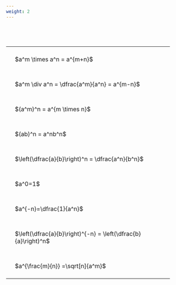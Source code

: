 ```yaml
---
weight: 2
---
```


#  
<br>
<style type="text/css">
#T_3bff7 th.col_heading {
  text-align: left;
  font-size: 1em;
}
#T_3bff7 td {
  text-align: left;
  font-size: 1em;
  padding: 1.5em;
}
#T_3bff7_row0_col0, #T_3bff7_row1_col0, #T_3bff7_row2_col0, #T_3bff7_row3_col0, #T_3bff7_row4_col0, #T_3bff7_row5_col0, #T_3bff7_row6_col0, #T_3bff7_row7_col0, #T_3bff7_row8_col0 {
  width: 400px;
  white-space: pre-wrap;
}
</style>
<table id="T_3bff7">
  <thead>
  </thead>
  <tbody>
    <tr>
      <td id="T_3bff7_row0_col0" class="data row0 col0" >$a^m \times a^n = a^{m+n}$</td>
    </tr>
    <tr>
      <td id="T_3bff7_row1_col0" class="data row1 col0" >$a^m \div a^n = \dfrac{a^m}{a^n} = a^{m-n}$</td>
    </tr>
    <tr>
      <td id="T_3bff7_row2_col0" class="data row2 col0" >$(a^m)^n = a^{m \times n}$</td>
    </tr>
    <tr>
      <td id="T_3bff7_row3_col0" class="data row3 col0" >$(ab)^n = a^nb^n$</td>
    </tr>
    <tr>
      <td id="T_3bff7_row4_col0" class="data row4 col0" >$\left(\dfrac{a}{b}\right)^n = \dfrac{a^n}{b^n}$</td>
    </tr>
    <tr>
      <td id="T_3bff7_row5_col0" class="data row5 col0" >$a^0=1$</td>
    </tr>
    <tr>
      <td id="T_3bff7_row6_col0" class="data row6 col0" >$a^{-n}=\dfrac{1}{a^n}$</td>
    </tr>
    <tr>
      <td id="T_3bff7_row7_col0" class="data row7 col0" >$\left(\dfrac{a}{b}\right)^{-n} = \left(\dfrac{b}{a}\right)^n$</td>
    </tr>
    <tr>
      <td id="T_3bff7_row8_col0" class="data row8 col0" >$a^{\frac{m}{n}} =\sqrt[n]{a^m}$</td>
    </tr>
  </tbody>
</table>
